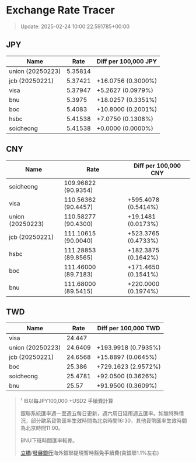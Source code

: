 # Exchange Rate Tracer

> Update: 2025-02-24 10:00:22.591785+00:00

## JPY

| Name             |    Rate | Diff per 100,000 JPY   |
|------------------|---------|------------------------|
| union (20250223) | 5.35814 |                        |
| jcb (20250221)   | 5.37421 | +16.0756 (0.3000%)     |
| visa             | 5.37947 | +5.2627 (0.0979%)      |
| bnu              | 5.3975  | +18.0257 (0.3351%)     |
| boc              | 5.4083  | +10.8000 (0.2001%)     |
| hsbc             | 5.41538 | +7.0750 (0.1308%)      |
| soicheong        | 5.41538 | +0.0000 (0.0000%)      |

## CNY

| Name             | Rate                | Diff per 100,000 CNY   |
|------------------|---------------------|------------------------|
| soicheong        | 109.96822	(90.9354) |                        |
| visa             | 110.56362	(90.4457) | +595.4078 (0.5414%)    |
| union (20250223) | 110.58277	(90.4300) | +19.1481 (0.0173%)     |
| jcb (20250221)   | 111.10615	(90.0040) | +523.3765 (0.4733%)    |
| hsbc             | 111.28853	(89.8565) | +182.3875 (0.1642%)    |
| boc              | 111.46000	(89.7183) | +171.4650 (0.1541%)    |
| bnu              | 111.68000	(89.5415) | +220.0000 (0.1974%)    |

## TWD

| Name             |    Rate | Diff per 100,000 TWD   |
|------------------|---------|------------------------|
| visa             | 24.447  |                        |
| union (20250223) | 24.6409 | +193.9918 (0.7935%)    |
| jcb (20250221)   | 24.6568 | +15.8897 (0.0645%)     |
| boc              | 25.386  | +729.1623 (2.9572%)    |
| soicheong        | 25.4781 | +92.0500 (0.3626%)     |
| bnu              | 25.57   | +91.9500 (0.3609%)     |


> ¹ IB以每JPY100,000 +USD2 手續費計算
>
> 銀聯系統匯率週一至週五每日更新，週六周日延用週五匯率。如無特殊情況，部分歐系貨幣匯率生效時間為北京時間16:30，其他貨幣匯率生效時間為北京時間11:00。
>
> BNU下班時間匯率較差。
>
> [立橋](https://www.wlbank.com.mo/uploads/ueditor/file/20181211/1544536513900230.pdf)/[發展銀行](https://www.mdb.com.mo/Service_Charges_20230728.pdf)海外銀聯提現暫時豁免手續費(貴銀聯1.1%左右)

